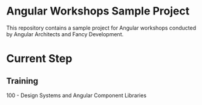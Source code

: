 # Angular Workshops Sample Project

This repository contains a sample project for Angular workshops conducted by Angular Architects and Fancy Development.

# Current Step

## Training
100 - Design Systems and Angular Component Libraries
